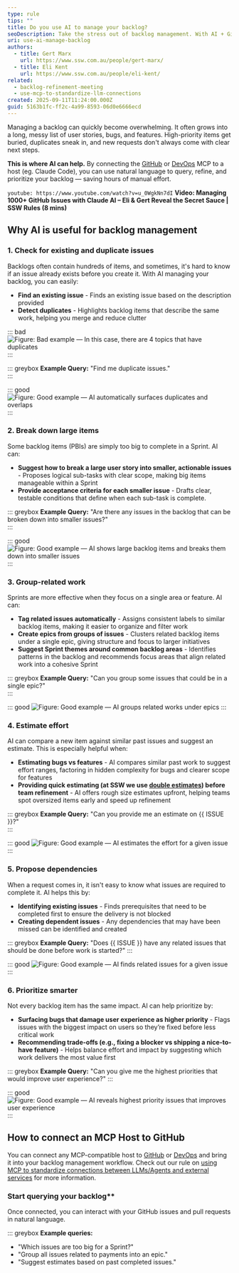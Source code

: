 ```yaml
---
type: rule
tips: ""
title: Do you use AI to manage your backlog?
seoDescription: Take the stress out of backlog management. With AI + GitHub or DevOps MCP, you can quickly organize tasks and focus on the fun work.
uri: use-ai-manage-backlog
authors:
  - title: Gert Marx
    url: https://www.ssw.com.au/people/gert-marx/
  - title: Eli Kent
    url: https://www.ssw.com.au/people/eli-kent/
related:
  - backlog-refinement-meeting
  - use-mcp-to-standardize-llm-connections
created: 2025-09-11T11:24:00.000Z
guid: 5163b1fc-ff2c-4a99-8593-06d0e6666ecd
---
```

Managing a backlog can quickly become overwhelming. It often grows into a long, messy list of user stories, bugs, and features. High-priority items get buried, duplicates sneak in, and new requests don't always come with clear next steps.

**This is where AI can help.** By connecting the [GitHub](https://github.com/github/github-mcp-server) or [DevOps](https://github.com/microsoft/azure-devops-mcp) MCP to a host (eg. Claude Code), you can use natural language to query, refine, and prioritize your backlog — saving hours of manual effort.

<!--endintro-->

`youtube: https://www.youtube.com/watch?v=u_0WgkNn7dI`
**Video: Managing 1000+ GitHub Issues with Claude AI – Eli & Gert Reveal the Secret Sauce | SSW Rules (8 mins)**

## Why AI is useful for backlog management

### 1. Check for existing and duplicate issues

Backlogs often contain hundreds of items, and sometimes, it's hard to know if an issue already exists before you create it.
With AI managing your backlog, you can easily:

* **Find an existing issue** - Finds an existing issue based on the description provided
* **Detect duplicates** - Highlights backlog items that describe the same work, helping you merge and reduce clutter

::: bad
![Figure: Bad example — In this case, there are 4 topics that have duplicates](Big-Backlog.gif)
:::

::: greybox
**Example Query:** "Find me duplicate issues."  
:::

::: good
![Figure: Good example — AI automatically surfaces duplicates and overlaps](Duplicates-GitHub.png)
:::

### 2. Break down large items

Some backlog items (PBIs) are simply too big to complete in a Sprint. AI can:

* **Suggest how to break a large user story into smaller, actionable issues** - Proposes logical sub-tasks with clear scope, making big items manageable within a Sprint
* **Provide acceptance criteria for each smaller issue** - Drafts clear, testable conditions that define when each sub-task is complete.

::: greybox
**Example Query:** "Are there any issues in the backlog that can be broken down into smaller issues?"  
:::

::: good
![Figure: Good example — AI shows large backlog items and breaks them down into smaller issues](Large-Items-GitHub.png)
:::

### 3. Group-related work

Sprints are more effective when they focus on a single area or feature. AI can:

* **Tag related issues automatically** - Assigns consistent labels to similar backlog items, making it easier to organize and filter work
* **Create epics from groups of issues** - Clusters related backlog items under a single epic, giving structure and focus to larger initiatives
* **Suggest Sprint themes around common backlog areas** - Identifies patterns in the backlog and recommends focus areas that align related work into a cohesive Sprint

::: greybox
**Example Query:** "Can you group some issues that could be in a single epic?"  
:::

::: good
![Figure: Good example — AI groups related works under epics](Grouping-GitHub.png)
:::

### 4. Estimate effort

AI can compare a new item against similar past issues and suggest an estimate. This is especially helpful when:

* **Estimating bugs vs features** - AI compares similar past work to suggest effort ranges, factoring in hidden complexity for bugs and clearer scope for features
* **Providing quick estimating (at SSW we use [double estimates](http://ssw.com.au/rules/size-pbis-effectively/)) before team refinement** - AI offers rough size estimates upfront, helping teams spot oversized items early and speed up refinement

::: greybox
**Example Query:** "Can you provide me an estimate on {{ ISSUE }}?"  
:::

::: good
![Figure: Good example — AI estimates the effort for a given issue](Estimate-GitHub.png)
:::

### 5. Propose dependencies

When a request comes in, it isn't easy to know what issues are required to complete it. AI helps this by:

* **Identifying existing issues** - Finds prerequisites that need to be completed first to ensure the delivery is not blocked
* **Creating dependent issues** - Any dependencies that may have been missed can be identified and created

::: greybox
**Example Query:** "Does {{ ISSUE }} have any related issues that should be done before work is started?"
:::

::: good
![Figure: Good example — AI finds related issues for a given issue](Dependencies-GitHub.png)
:::

### 6. Prioritize smarter

Not every backlog item has the same impact. AI can help prioritize by:  

* **Surfacing bugs that damage user experience as higher priority** - Flags issues with the biggest impact on users so they’re fixed before less critical work  
* **Recommending trade-offs (e.g., fixing a blocker vs shipping a nice-to-have feature)** - Helps balance effort and impact by suggesting which work delivers the most value first  

::: greybox
**Example Query:** "Can you give me the highest priorities that would improve user experience?"
:::

::: good
![Figure: Good example — AI reveals highest priority issues that improves user experience](Prioritize-GitHub.png)
:::

## How to connect an MCP Host to GitHub  

You can connect any MCP-compatible host to [GitHub](https://github.com/github/github-mcp-server) or [DevOps](https://github.com/microsoft/azure-devops-mcp) and bring it into your backlog management workflow. Check out our rule on [using MCP to standardize connections between LLMs/Agents and external services](/use-mcp-to-standardize-llm-connections/) for more information.

### Start querying your backlog**  

Once connected, you can interact with your GitHub issues and pull requests in natural language.

::: greybox
**Example queries:**  

* "Which issues are too big for a Sprint?"
* "Group all issues related to payments into an epic."  
* "Suggest estimates based on past completed issues."
